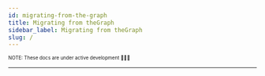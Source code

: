 ```yaml
---
id: migrating-from-the-graph
title: Migrating from theGraph
sidebar_label: Migrating from theGraph
slug: /
---
```


<sub><sup> NOTE: These docs are under active development 👷‍♀️👷 </sup></sub>

---